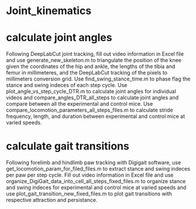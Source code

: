 # Joint_kinematics

# calculate joint angles

Following DeepLabCut joint tracking, fill out video information in Excel file and use generate_new_skeleton.m to triangulate the position of the knee given the coordinates of the hip and ankle, the lengths of the tibia and femur in millimeteres, and the DeepLabCut tracking of the pixels to millimeters conversion grid. Use find_swing_stance_time.m to phase flag the stance and swing indeces of each step cycle. Use plot_angle_vs_step_cycle_DTR.m to calculate joint angles for individual videos and compare_angles_DTR_all_steps to calculate joint angles and compare between all the experimental and control mice. Use compare_locomotion_parameters_all_steps_files.m to calculate stride frequency, length, and duration between experimental and control mice at varied speeds.

# calculate gait transitions

Following forelimb and hindlimb paw tracking with Digigait software, use get_locomotion_param_for_filed_files.m to extract stance and swing indeces per paw per step cycle. Fill out video information in Excel file and use organize_DigiGait_data_into_cell_all_steps_fixed_files.m to organize stance and swing indeces for experimental and control mice at varied speeds and use plot_gait_transition_new_fixed_files.m to plot gait transitions with respective attraction and persistance. 
